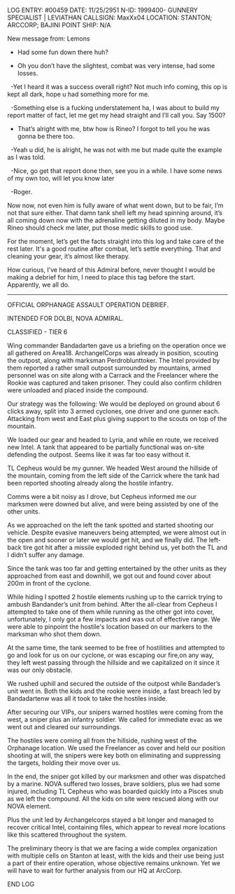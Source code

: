 LOG ENTRY: #00459
DATE: 11/25/2951
N-ID: 1999400- GUNNERY SPECIALIST | LEVIATHAN
CALLSIGN: MaxXx04
LOCATION: STANTON; ARCCORP; BAJINI POINT
SHIP: N/A

  

New message from: Lemons

  

- Had some fun down there huh?

- Oh you don’t have the slightest, combat was very intense, had some losses.

  -Yet I heard it was a success overall right? Not much info coming, this op is kept all dark, hope u had something more for me.

  -Something else is a fucking understatement ha, I was about to build my report matter of fact, let me get my head straight and I’ll call you. Say 1500?

- That’s alright with me, btw how is Rineo? I forgot to tell you he was gonna be there too.

  -Yeah u did, he is alright, he was not with me but made quite the example as I was told.

  -Nice, go get that report done then, see you in a while. I have some news of my own too, will let you know later

  -Roger.

  

Now now, not even him is fully aware of what went down, but to be fair, I’m not that sure either. That damn tank shell left my head spinning around, it’s all coming down now with the adrenaline getting diluted in my body. Maybe Rineo should check me later, put those medic skills to good use.

For the moment, let’s get the facts straight into this log and take care of the rest later. It's a good routine after combat, let’s settle everything. That and cleaning your gear, it’s almost like therapy.

How curious, I’ve heard of this Admiral before, never thought I would be making a debrief for him, I need to place this tag before the start. Apparently, we all do.

  

---

  

OFFICIAL ORPHANAGE ASSAULT OPERATION DEBRIEF.

INTENDED FOR DOLBI, NOVA ADMIRAL.

CLASSIFIED - TIER 6

  

Wing commander Bandadarten gave us a briefing on the operation once we all gathered on Area18. ArchangelCorps was already in position, scouting the outpost, along with marksman Perdroblunttoker. The Intel provided by them reported a rather small outpost surrounded by mountains, armed personnel was on site along with a Carrack and the Freelancer where the Rookie was captured and taken prisoner. They could also confirm children were unloaded and placed inside the compound.

  

Our strategy was the following: We would be deployed on ground about 6 clicks away, split into 3 armed cyclones, one driver and one gunner each. Attacking from west and East plus giving support to the scouts on top of the mountain.

  

We loaded our gear and headed to Lyria, and while en route, we received new Intel. A tank that appeared to be partially functional was on-site defending the outpost. Seems like it was far too easy without it.

  

TL Cepheus would be my gunner. We headed West around the hillside of the mountain, coming from the left side of the Carrick where the tank had been reported shooting already along the hostile infantry.

  

Comms were a bit noisy as I drove, but Cepheus informed me our marksmen were downed but alive, and were being assisted by one of the other units.

  

As we approached on the left the tank spotted and started shooting our vehicle. Despite evasive maneuvers being attempted, we were almost out in the open and sooner or later we would get hit, and we finally did. The left-back tire got hit after a missile exploded right behind us, yet both the TL and I didn’t suffer any damage.

  

Since the tank was too far and getting entertained by the other units as they approached from east and downhill, we got out and found cover about 200m in front of the cyclone.

  

While hiding I spotted 2 hostile elements rushing up to the carrick trying to ambush Bandander’s unit from behind. After the all-clear from Cepheus I attempted to take one of them while running as the other got into cover, unfortunately, I only got a few impacts and was out of effective range. We were able to pinpoint the hostile's location based on our markers to the marksman who shot them down.

  

At the same time, the tank seemed to be free of hostilities and attempted to go and look for us on our cyclone, or was escaping our fire,on any way, they left west passing through the hillside and we capitalized on it since it was our only obstacle.

  

We rushed uphill and secured the outside of the outpost while Bandader’s unit went in. Both the kids and the rookie were inside, a fast breach led by Bandadartenw was all it took to take the hostiles inside.

  

After securing our VIPs, our snipers warned hostiles were coming from the west, a sniper plus an infantry soldier. We called for immediate evac as we went out and cleared our surroundings.

  

The hostiles were coming all from the hillside, rushing west of the Orphanage location. We used the Freelancer as cover and held our position shooting at will, the snipers were key both on eliminating and suppressing the targets, holding their move over us.

  

In the end, the sniper got killed by our marksmen and other was dispatched by a marine. NOVA suffered two losses, brave soldiers, plus we had some injured, including TL Cepheus who was boarded quickly into a Pisces snub as we left the compound. All the kids on site were rescued along with our NOVA element.

  

Plus the unit led by Archangelcorps stayed a bit longer and managed to recover critical Intel, containing files, which appear to reveal more locations like this scattered throughout the system.

  

The preliminary theory is that we are facing a wide complex organization with multiple cells on Stanton at least, with the kids and their use being just a part of their entire operation, whose objective remains unknown. Yet we will have to wait for further analysis from our HQ at ArcCorp.

  
END LOG
